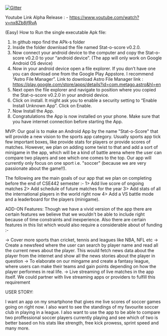  [![Gitter](https://badges.gitter.im/Join%20Chat.svg)](https://gitter.im/Stat-O-Score/Stat-O-Score_public?utm_source=badge&utm_medium=badge&utm_campaign=pr-badge&utm_content=badge)

Youtube Link Alpha Release : -
https://www.youtube.com/watch?v=nx8Zb8jfRvA


(Easy) How to Run the single executable Apk file:
1.	In github repo find the APk-s folder
2.	Inside the folder download the file named Stat-o-score v0.2.0.
3.	Now connect your android device to the computer and copy the Stat-o-score v0.2.0 to your “android device”. (The app will only work on Google Android OS device)
4.	Now in your android device open a file explorer. If you don’t have one you can download one from the Google Play Appstore. I recommend “Astro File Manager”. Link to download Astro File Manager link : https://play.google.com/store/apps/details?id=com.metago.astro&hl=en 
5.	Next open the file explorer and navigate to position where you copied the Stat-o-score v0.2.0 in your android device.
6.	Click on install. It might ask you to enable a security setting to “Enable Install Unknown App”. Click on Enable.
7.	Now Install the App.
8.	Congratulations the App is now installed on your phone. Make sure that you have internet connection before starting the App.



MVP:
Our goal is to make an Android App by the name "Stat-o-Score" that will provide a new vision to the sports app category. Usually sports app tick few important boxes, like provide stats for players or provide scores of matches. However, we plan on adding some twist to that and add a sort of minigame in the app, which will be a kind of battle arena where the user can compare two players and see which one comes to the top. Our app will currently only focus on one sport i.e. "soccer" (because we are very passionate about the game!!).  

The following are the main goals of our app that we plan on completing before the end of CSE442 semester :-
1> Add live score of ongoing matches
2> Add schedule of future matches for the year
3> Add stats of all the international players in the world right now
4> Add a VS battle mode and a leaderboard for the players (minigame).

ADD-ON Features:
Though we have a vivid version of the app there are certain features we believe that we wouldn't be able to include right because of time constraints and inexperience. Also there are certain features in this list which would also require a considerable about of funding :-

-> Cover more sports than cricket, tennis and leagues like NBA, NFL etc
-> Create a newsfeed where the user can search by player name and read all the current news about the player. This would fetch news data about the player from the internet and show all the news stories about the player in question
-> To elaborate on our mingame and create a fantasy league, where users can make their teams and gain points depending on how the player performes in real life.
-> Live streaming of live matches in the app itself. We could partner with live streaming apps or providers to fulfill this requirement  

USER STORY:

I want an app on my smartphone that gives me live scores of soccer games going on right now. I also want to see the standings of my favourite soccer club in playing in a league. I also want to use the app to be able to compare two proffessional soccer players currently playing and see which of two is better based on his stats like strength, free kick prowess, sprint speed and many more. 
